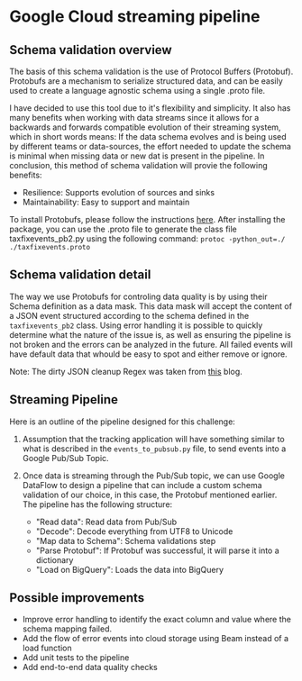 Google Cloud streaming pipeline
===============================

Schema validation overview
--------------------------

The basis of this schema validation is the use of Protocol Buffers (Protobuf).
Protobufs are a mechanism to serialize structured data, and can be easily used
to create a language agnostic schema using a single .proto file.

I have decided to use this tool due to it's flexibility and simplicity.
It also has many benefits when working with data streams since it allows for a
backwards and forwards compatible evolution of their streaming system, which in short
words means: If the data schema evolves and is being used by different teams or 
data-sources, the effort needed to update the schema is minimal when missing data or new
dat is present in the pipeline.
In conclusion, this method of schema validation will provie the following benefits:

* Resilience: Supports evolution of sources and sinks
* Maintainability: Easy to support and maintain

To install Protobufs, please follow the instructions [here](https://github.com/protocolbuffers/protobuf).
After installing the package, you can use the .proto file to generate the class file taxfixevents_pb2.py
using the following command: `protoc -python_out=./ ./taxfixevents.proto`

Schema validation detail
------------------------
The way we use Protobufs for controling data quality is by using their Schema definition as a data
mask.
This data mask will accept the content of a JSON event structured according to the schema defined
in the `taxfixevents_pb2` class.
Using error handling it is possible to quickly determine what the nature of the issue is, as well
as ensuring the pipeline is not broken and the errors can be analyzed in the future.
All failed events will have default data that whould be easy to spot and either remove or ignore.

Note: The dirty JSON cleanup Regex was taken from [this](https://grimhacker.com/2016/04/24/loading-dirty-json-with-python/) blog.


Streaming Pipeline
------------------
Here is an outline of the pipeline designed for this challenge:

1) Assumption that the tracking application will have something similar to what is described 
   in the `events_to_pubsub.py` file, to send events into a Google Pub/Sub Topic.
2) Once data is streaming through the Pub/Sub topic, we can use Google DataFlow to design a pipeline
   that can include a custom schema validation of our choice, in this case, the Protobuf mentioned earlier.
   The pipeline has the following structure:
   
    * "Read data": Read data from Pub/Sub
    * "Decode": Decode everything from UTF8 to Unicode
    * "Map data to Schema": Schema validations step
    * "Parse Protobuf": If Protobuf was successful, it will parse it into a dictionary
    * "Load on BigQuery": Loads the data into BigQuery
    
Possible improvements
---------------------
* Improve error handling to identify the exact column and value where the schema mapping failed.
* Add the flow of error events into cloud storage using Beam instead of a load function
* Add unit tests to the pipeline
* Add end-to-end data quality checks
